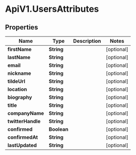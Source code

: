 # ApiV1.UsersAttributes

## Properties
Name | Type | Description | Notes
------------ | ------------- | ------------- | -------------
**firstName** | **String** |  | [optional] 
**lastName** | **String** |  | [optional] 
**email** | **String** |  | [optional] 
**nickname** | **String** |  | [optional] 
**tildeUrl** | **String** |  | [optional] 
**location** | **String** |  | [optional] 
**biography** | **String** |  | [optional] 
**title** | **String** |  | [optional] 
**companyName** | **String** |  | [optional] 
**twitterHandle** | **String** |  | [optional] 
**confirmed** | **Boolean** |  | [optional] 
**confirmedAt** | **String** |  | [optional] 
**lastUpdated** | **String** |  | [optional] 
